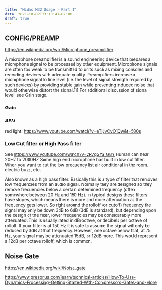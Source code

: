 ```yaml
---
title: "Midas M32 Usage - Part 1"
date: 2021-10-02T23:13:47-07:00
draft: true
---
```


## CONFIG/PREAMP
https://en.wikipedia.org/wiki/Microphone_preamplifier

A microphone preamplifier is a sound engineering device that prepares a microphone signal to be processed by other equipment. 
Microphone signals are often too weak to be transmitted to units such as mixing consoles and recording devices with adequate quality. 
Preamplifiers increase a microphone signal to line level (i.e. the level of signal strength required by such devices) by providing stable gain while preventing induced noise that would otherwise distort the signal.[1] For additional discussion of signal level, see Gain stage.

### Gain

### 48V
red light: https://www.youtube.com/watch?v=eTjJvCvO1Qw&t=580s

### Low Cut filter or High Pass filter
See https://www.youtube.com/watch?v=2R7qSYa_G8Y
Human can hear 20HZ to 2000HZ
Some high end microphone has built in low cut filter.
When you want to cut the low prequency list air conditional in the room, electric buzz, etc.

Also known as a high pass filter. Basically this is a type of filter that removes low frequencies from an audio signal. 
Normally they are designed so they remove frequencies below a certain determined frequency (often somewhere between 20 Hz and 150 Hz). 
In typical designs these filters have slopes, which means there is more and more attenuation as the frequency gets lower. 
So right around the rolloff (or cutoff) frequency the signal may only be down 3dB to 6dB (3dB is standard), 
but depending upon the design of the filter, lower frequencies may be considerably more attenuated. 
This is usually rated in dB/octave, or decibels per octave of rolloff. 
If your filter is at 150 Hz it is safe to assume the signal will only be reduced by 3dB at that frequency. 
However, one octave below that, at 75 Hz, your signal may be attenuated 15dB, 
or 12dB more. This would represent a 12dB per octave rolloff, which is common.

## Noise Gate
https://en.wikipedia.org/wiki/Noise_gate

https://www.presonus.com/learn/technical-articles/How-To-Use-Dynamics-Processing-Getting-Started-With-Compressors-Gates-and-More